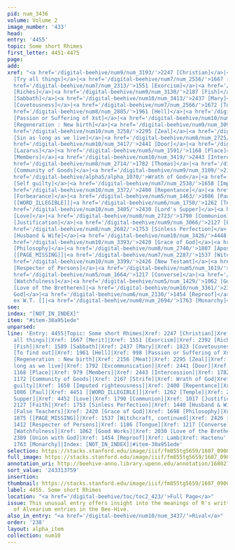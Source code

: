 ```yaml
---
pid: num_3436
volume: Volume 2
image_number: '433'
head:
entry: '4455'
topic: Some short Rhimes
first_letter: 4451-4475
page:
add:
xref: "<a href='/digital-beehive/num9/num_3193/'>2247 [Christian]</a>|<a href='/digital-beehive/num4/num_1185/'>908
  [Try all things]</a>|<a href='/digital-beehive/num7/num_2556/'>1667 [Merit]</a>|<a
  href='/digital-beehive/num7/num_2313/'>1551 [Exorcism]</a>|<a href='/digital-beehive/num10/num_3364/'>2392
  [Riches]</a>|<a href='/digital-beehive/num9/num_3130/'>2187 [Fish]</a>|<a href='/digital-beehive/num7/num_2384/'>1589
  [Sabbath]</a>|<a href='/digital-beehive/num10/num_3413/'>2437 [Mary]</a>|<a href='/digital-beehive/num8/num_2756/'>1823
  [Covetousness]</a>|<a href='/digital-beehive/num7/num_2566/'>1672 [To find out]</a>|<a
  href='/digital-beehive/num8/num_2885/'>1961 [Hell]</a>|<a href='/digital-beehive/num4/num_1330/'>998
  [Passion or Suffering of Xst]</a>|<a href='/digital-beehive/num10/num_3256/'>2293
  [Regeneration : New birth]</a>|<a href='/digital-beehive/num9/num_3097/'>2156 [Meat]</a>|<a
  href='/digital-beehive/num10/num_3258/'>2295 [Zeal]</a>|<a href='/digital-beehive/num10/num_3401/'>2427
  [Sin as long as we live]</a>|<a href='/digital-beehive/num8/num_2725/'>1792 [Excommunication]</a>|<a
  href='/digital-beehive/num10/num_3417/'>2441 [Door]</a>|<a href='/digital-beehive/num10/num_3418/'>2442
  [Lazarus]</a>|<a href='/digital-beehive/num5/num_1591/'>1168 [Place]</a>|<a href='/digital-beehive/num4/num_1307/'>979
  [Members]</a>|<a href='/digital-beehive/num10/num_3419/'>2443 [Intercession]</a>|<a
  href='/digital-beehive/num8/num_2714/'>1782 [Thomas]</a>|<a href='/digital-beehive/num5/num_1598/'>1172
  [Community of Goods]</a>|<a href='/digital-beehive/num9/num_3109/'>2167 [Strife]</a>|<a
  href='/digital-beehive/alpha5/alpha_1070/'>Wrath of God</a>|<a href='/digital-beehive/num10/num_3274/'>2310
  [Self guilty]</a>|<a href='/digital-beehive/num7/num_2538/'>1658 [Imputed righteousness]</a>|<a
  href='/digital-beehive/num10/num_3372/'>2400 [Repentance]</a>|<a href='/digital-beehive/num7/num_2561/'>1669
  [Forbearance]</a>|<a href='/digital-beehive/num5/num_1463/'>1086 [Paul]</a>|4451
  [[WORD_ILLEGIBLE]]|<a href='/digital-beehive/num6/num_1750/'>1262 [Temple]</a>|<a
  href='/digital-beehive/num10/num_3405/'>2430 [Lord's Supper]</a>|<a href='/digital-beehive/num10/num_3432/'>4452
  [Love]</a>|<a href='/digital-beehive/num8/num_2723/'>1790 [Communion]</a>|<a href='/digital-beehive/num5/num_1358/'>1017
  [Justification]</a>|<a href='/digital-beehive/num9/num_3066/'>2127 [Faith]</a>|<a
  href='/digital-beehive/num8/num_2682/'>1753 [Sinless Perfection]</a>|<a href='/digital-beehive/num6/num_2101/'>1440
  [Husband & Wife]</a>|<a href='/digital-beehive/num10/num_3426/'>4448 [False Teachers]</a>|<a
  href='/digital-beehive/num10/num_3393/'>2420 [Grace of God]</a>|<a href='/digital-beehive/num7/num_2618/'>1698
  [Philosophy]</a>|<a href='/digital-beehive/num8/num_2740/'>1807 [Apostacy]</a>|1875
  [[PAGE_MISSING]]|<a href='/digital-beehive/num7/num_2287/'>1537 [Witchcraft, continued]</a>|<a
  href='/digital-beehive/num10/num_3399/'>2426 [New Testamt]</a>|<a href='/digital-beehive/num6/num_2038/'>1412
  [Respecter of Persons]</a>|<a href='/digital-beehive/num5/num_1619/'>1186 [Tongue]</a>|<a
  href='/digital-beehive/num5/num_1664/'>1217 [Converse]</a>|<a href='/digital-beehive/num6/num_1936/'>1363
  [Watchfulness]</a>|<a href='/digital-beehive/num5/num_1429/'>1062 [Good Works]</a>|2030
  [Love of the Bretheren]|<a href='/digital-beehive/num10/num_3361/'>2389 [Union with
  God]</a>|<a href='/digital-beehive/num6/num_2130/'>1454 [Reproof]</a>|<a href='/digital-beehive/alpha3/alpha_0509/'>Lamb</a>|Hactenu's
  ex W.T. []|<a href='/digital-beehive/num8/num_2694/'>1763 [Monarchy]</a>"
see:
index: "[NOT_IN_INDEX]"
item: "#item-30a951ede"
unparsed:
line: 'Entry: 4455|Topic: Some short Rhimes|Xref: 2247 [Christian]|Xref: 908 [Try
  all things]|Xref: 1667 [Merit]|Xref: 1551 [Exorcism]|Xref: 2392 [Riches]|Xref: 2187
  [Fish]|Xref: 1589 [Sabbath]|Xref: 2437 [Mary]|Xref: 1823 [Covetousness]|Xref: 1672
  [To find out]|Xref: 1961 [Hell]|Xref: 998 [Passion or Suffering of Xst]|Xref: 2293
  [Regeneration : New birth]|Xref: 2156 [Meat]|Xref: 2295 [Zeal]|Xref: 2427 [Sin as
  long as we live]|Xref: 1792 [Excommunication]|Xref: 2441 [Door]|Xref: 2442 [Lazarus]|Xref:
  1168 [Place]|Xref: 979 [Members]|Xref: 2443 [Intercession]|Xref: 1782 [Thomas]|Xref:
  1172 [Community of Goods]|Xref: 2167 [Strife]|Xref: Wrath of God|Xref: 2310 [Self
  guilty]|Xref: 1658 [Imputed righteousness]|Xref: 2400 [Repentance]|Xref: 1669 [Forbearance]|Xref:
  1086 [Paul]|Xref: 4451 [[WORD_ILLEGIBLE]]|Xref: 1262 [Temple]|Xref: 2430 [Lord''s
  Supper]|Xref: 4452 [Love]|Xref: 1790 [Communion]|Xref: 1017 [Justification]|Xref:
  2127 [Faith]|Xref: 1753 [Sinless Perfection]|Xref: 1440 [Husband & Wife]|Xref: 4448
  [False Teachers]|Xref: 2420 [Grace of God]|Xref: 1698 [Philosophy]|Xref: 1807 [Apostacy]|Xref:
  1875 [[PAGE_MISSING]]|Xref: 1537 [Witchcraft, continued]|Xref: 2426 [New Testamt]|Xref:
  1412 [Respecter of Persons]|Xref: 1186 [Tongue]|Xref: 1217 [Converse]|Xref: 1363
  [Watchfulness]|Xref: 1062 [Good Works]|Xref: 2030 [Love of the Bretheren]|Xref:
  2389 [Union with God]|Xref: 1454 [Reproof]|Xref: Lamb|Xref: Hactenu''s ex W.T. []|Xref:
  1763 [Monarchy]|Index: [NOT_IN_INDEX]|#item-30a951ede'
selection: https://stacks.stanford.edu/image/iiif/fm855tg5659/1607_0900/407,3759,2968,346/full/0/default.jpg
full_image: https://stacks.stanford.edu/image/iiif/fm855tg5659/1607_0900/full/full/0/default.jpg
annotation_uri: http://beehive-anno.library.upenn.edu/annotation/1680277317451
sort_value: '243313759'
insertion:
thumbnail: https://stacks.stanford.edu/image/iiif/fm855tg5659/1607_0900/407,3759,600,180/250,/0/default.jpg
label: 4455. Some short Rhimes
location: "<a href='/digital-beehive/toc/toc2_423/'>Full Page</a>"
issue: This unusual entry offers insight into the meanings of R's written in the margins
  of Alvearium entries in the Bee-Hive.
also_in_entry: "<a href='/digital-beehive/num10/num_3437/'>Rival</a>"
order: '238'
layout: alpha_item
collection: num10
---
```

